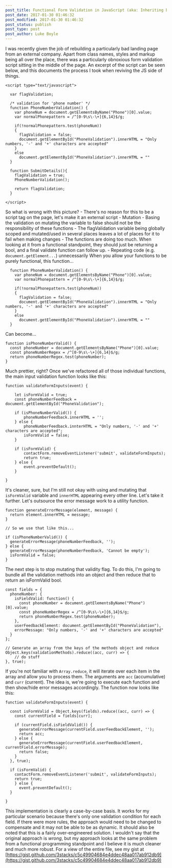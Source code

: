 ```yaml
---
post_title: Functional Form Validation in JavaScript (aka: Inheriting bad JavaScript) 
post_date: 2017-01-30 01:46:32                                                       
post_modified: 2017-01-30 01:46:32                                                       
post_status: publish                                                                   
post_type: post                                                                  
post_author: Luke Boyle                                                                
---
```


I was recently given the job of rebuilding a particularly bad landing page from an external company. Apart from class names, styles and markup being all over the place, there was a particularly obnoxious form validation script sitting in the middle of the page. An excerpt of the script can be seen below, and this documents the process I took when reviving the JS side of things.

    <script type="text/javascript">

      var flagValidation;

      /* validation for 'phone number' */
      function PhoneNumberValidation() {
        var phoneNum = document.getElementsByName("Phone")[0].value;
        var normalPhonepattern = /^[0-9\s\-\+]{6,14}$/g;

        if(!normalPhonepattern.test(phoneNum))
        {
          flagValidation = false;
          document.getElementById("PhoneValidation").innerHTML = "Only numbers, '-' and '+' characters are accepted"
        }
        else
          document.getElementById("PhoneValidation").innerHTML = ""
      }

      function SubmitDetails(){
        flagValidation = true;
        PhoneNumberValidation();

        return flagValidation;
      }

    </script>

So what is wrong with this picture? - There's no reason for this to be a script tag on the page, let's make it an external script - Mutation - Basing the validation on mutating the variable to false should not be the responsibility of these functions - The flagValidation variable being globally scoped and mutated/used in several places leaves a lot of places for it to fail when making changes - The functions are doing too much. When looking at it from a functional standpoint, they should just be returning a bool, and a final validate function can follow up. - Repeating code (e.g. `document.getElement...`) unnecessarily When you allow your functions to be purely functional, this function...

      function PhoneNumberValidation() {
        var phoneNum = document.getElementsByName("Phone")[0].value;
        var normalPhonepattern = /^[0-9\s\-\+]{6,14}$/g;

        if(!normalPhonepattern.test(phoneNum))
        {
          flagValidation = false;
          document.getElementById("PhoneValidation").innerHTML = "Only numbers, '-' and '+' characters are accepted"
        }
        else
          document.getElementById("PhoneValidation").innerHTML = ""
      }

Can become...

    function isPhoneNumberValid() {
      const phoneNumber = document.getElementsByName("Phone")[0].value;
      const phoneNumberRegex = /^[0-9\s\-\+]{6,14}$/g;
      return phoneNumberRegex.test(phoneNumber);
    }

Much prettier, right? Once we've refactored all of those individual functions, the main input validation function looks like this:

    function validateFormInputs(event) {

        let isFormValid = true;
        const phoneNumberFeedback = document.getElementById("PhoneValidation");

        if (isPhoneNumberValid()) {
            phoneNumberFeedback.innerHTML = '';
        } else {
            phoneNumberFeedback.innterHTML = "Only numbers, '-' and '+' characters are accepted";
            isFormValid = false;
        }

        if (isFormValid) {
            contactForm.removeEventListener('submit', validateFormInputs);
            return true;
        } else {
            event.preventDefault();
        }

    }

It's cleaner, sure, but I'm still not okay with using and mutating that `isFormValid` variable and `innerHTML` appearing every other line. Let's take it further. Let's outsource the error message work to a utility function.

    function generateErrorMessage(element, message) {
      return element.innerHTML = message;
    }

    // So we use that like this...

    if (isPhoneNumberValid()) {
      generateErrorMessage(phoneNumberFeedback, '');
    } else {
      generateErrorMessage(phoneNumberFeedback, 'Cannot be empty');
      isFormValid = false;
    }

The next step is to stop mutating that validity flag. To do this, I'm going to bundle all the validation methods into an object and then reduce that to return an isFormValid bool.

    const fields = {
      phoneNumber: {
        isFieldValid: function() {
          const phoneNumber = document.getElementsByName("Phone")[0].value;
          const phoneNumberRegex = /^[0-9\s\-\+]{6,14}$/g;
          return phoneNumberRegex.test(phoneNumber);
        },
        userFeedbackElement: document.getElementById("PhoneValidation"),
        errorMessage: "Only numbers, '-' and '+' characters are accepted"
      }
    };

    // Generate an array from the keys of the methods object and reduce
    Object.keys(validationMethods).reduce((acc, curr) => {
        // do stuff
    }, true);

If you're not familiar with `Array.reduce`, it will iterate over each item in the array and allow you to process them. The arguments are `acc` (accumulative) and `curr` (current). The idea is, we're going to execute each function and then show/hide error messages accordingly. The function now looks like this:

    function validateFormInputs(event) {

      const isFormValid = Object.keys(fields).reduce((acc, curr) => {
        const currentField = fields[curr];

        if (currentField.isFieldValid()) {
          generateErrorMessage(currentField.userFeedbackElement, '');
          return acc;
        } else {
          generateErrorMessage(currentField.userFeedbackElement, currentField.errorMessage);
          return false;
        }
      }, true);

      if (isFormValid) {
        contactForm.removeEventListener('submit', validateFormInputs);
        return true;
        } else {
          event.preventDefault();
      }

    }

This implementation is clearly a case-by-case basis. It works for my particular scenario because there's only one validation condition for each field. If there were more rules, the approach would need to be changed to compensate and it may not be able to be as dynamic. It should also be noted that this is a fairly over-engineered solution. I wouldn't say that the original approach is _wrong_, but my approach looks at the same problem from a functional programming standpoint and I believe it is much cleaner and much more robust. For a view of the entire file, see my gist at [https://gist.github.com/3stacks/c5c49904684e4ddec48aa017ab912db9](https://gist.github.com/3stacks/c5c49904684e4ddec48aa017ab912db9)
